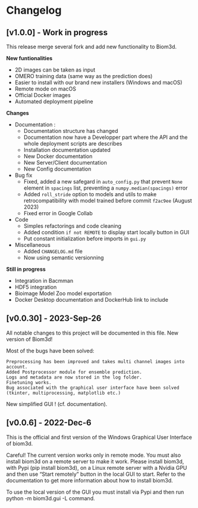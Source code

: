 # Changelog

## [v1.0.0] - Work in progress
This release merge several fork and add new functionality to Biom3d.

**New funtionalities**
- 2D images can be taken as input
- OMERO training data (same way as the prediction does)
- Easier to install with our brand new installers (Windows and macOS)
- Remote mode on macOS
- Official Docker images
- Automated deployment pipeline

**Changes**
- Documentation :
  - Documentation structure has changed
  - Documentation now have a Developper part where the API and the whole deployment scripts are describes
  - Installation documentation updated
  - New Docker documentation
  - New Server/Client documentation
  - New Config documentation
- Bug fix
  - Fixed, added a new safegard in `auto_config.py` that prevent `None` element in `spacings` list, preventing a `numpy.median(spacings)` error
  - Added `roll_stride` option to models and utils to make retrocompatibility with model trained before commit `f2ac9ee` (August 2023)
  - Fixed error in Google Collab
- Code 
  - Simples refactorings and code cleaning
  - Added condition `if not REMOTE` to display start locally button in GUI
  - Put constant initialization before imports in `gui.py`
- Miscellaneous
  - Added `CHANGELOG.md` file  
  - Now using semantic versionning

**Still in progress**
- Integration in Bacmman
- HDF5 integration
- Bioimage Model Zoo model exportation
- Docker Desktop documentation and DockerHub link to include


## [v0.0.30] - 2023-Sep-26
All notable changes to this project will be documented in this file.
New version of Biom3d!

Most of the bugs have been solved:

    Preprocessing has been improved and takes multi channel images into account.
    Added Postprocessor module for ensemble prediction.
    Logs and metadata are now stored in the log folder.
    Finetuning works.
    Bug associated with the graphical user interface have been solved (tkinter, multiprocessing, matplotlib etc.)

New simplified GUI ! (cf. documentation).

## [v0.0.6] - 2022-Dec-6
This is the official and first version of the Windows Graphical User Interface of biom3d.

Careful! The current version works only in remote mode. You must also install biom3d on a remote server to make it work. Please install biom3d, with Pypi (pip install biom3d), on a Linux remote server with a Nvidia GPU and then use “Start remotely” button in the local GUI to start. Refer to the documentation to get more information about how to install biom3d.

To use the local version of the GUI you must install via Pypi and then run python -m biom3d.gui -L command.